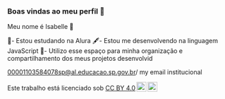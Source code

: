 ### Boas vindas ao meu perfil 🖤

Meu nome é Isabelle 🍒

📘- Estou estudando na Alura
🖋️- Estou me desenvolvendo na linguagem JavaScript
🦊- Utilizo esse espaço para minha organização e compartilhamento dos meus projetos desenvolvid

00001103584078sp@al.educacao.sp.gov.br/ my email institucional


<p xmlns:cc="http://creativecommons.org/ns#" >Este trabalho está licenciado sob <a href="https://creativecommons.org/licenses/by/4.0/?ref=chooser-v1" target="_blank" rel="license noopener noreferrer" style="display:inline-block;">CC BY 4.0<img style="height:22px!important;margin-left:3px;vertical-align:text-bottom;" src="https://mirrors.creativecommons.org/presskit/icons/cc.svg?ref=chooser-v1" alt=""><img style="height:22px!important;margin-left:3px;vertical-align:text-bottom;" src="https://mirrors.creativecommons.org/presskit/icons/by.svg?ref=chooser-v1" alt=""></a></p>
